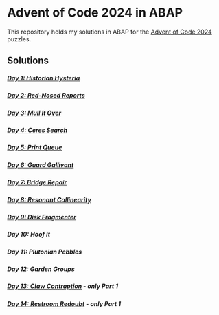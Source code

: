 # Advent of Code 2024 in ABAP

This repository holds my solutions in ABAP for the [Advent of Code 2024](https://adventofcode.com/2024) puzzles.

## Solutions

##### [Day 1: Historian Hysteria](/src/z_aoc24_tag_1.prog.abap)
##### [Day 2: Red-Nosed Reports](/src/z_aoc24_tag_2.prog.abap)
##### [Day 3: Mull It Over](/src/z_aoc24_tag_3.prog.abap)
##### [Day 4: Ceres Search](/src/z_aoc24_tag_4.prog.abap)
##### [Day 5: Print Queue](/src/z_aoc24_tag_5.prog.abap)
##### [Day 6: Guard Gallivant](/src/z_aoc24_tag_6.prog.abap)
##### [Day 7: Bridge Repair](/src/z_aoc24_tag_7.prog.abap)
##### [Day 8: Resonant Collinearity](/src/z_aoc24_tag_8.prog.abap)
##### [Day 9: Disk Fragmenter](/src/z_aoc24_tag_9.prog.abap)
##### Day 10: Hoof It
##### Day 11: Plutonian Pebbles
##### Day 12: Garden Groups
##### [Day 13: Claw Contraption](/src/z_aoc24_tag_13.prog.abap) - only Part 1
##### [Day 14: Restroom Redoubt](/src/z_aoc24_tag_14.prog.abap) - only Part 1
